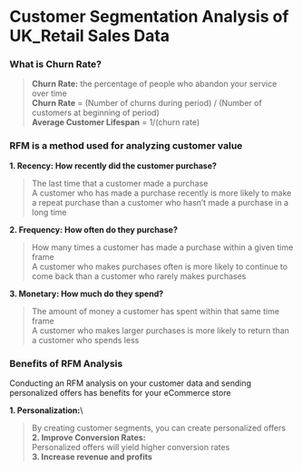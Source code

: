 # Customer Segmentation Analysis of UK_Retail Sales Data

### What is Churn Rate?
> **Churn Rate:** the percentage of people who abandon your service over time\
> **Churn Rate** = (Number of churns during period) / (Number of customers at beginning of period)\
> **Average Customer Lifespan** = 1/(churn rate)


### RFM is a method used for analyzing customer value
 **1. Recency: How recently did the customer purchase?**
> The last time that a customer made a purchase\
> A customer who has made a purchase recently is more likely to make a repeat purchase than a customer who hasn’t made a purchase in a long time

**2. Frequency: How often do they purchase?**
> How many times a customer has made a purchase within a given time frame\
> A customer who makes purchases often is more likely to continue to come back than a customer who rarely makes purchases

**3. Monetary: How much do they spend?**
> The amount of money a customer has spent within that same time frame\
> A customer who makes larger purchases is more likely to return than a customer who spends less


### Benefits of RFM Analysis
Conducting an RFM analysis on your customer data and sending personalized offers has benefits for your eCommerce store

**1. Personalization:**\
> By creating customer segments, you can create personalized offers\
**2. Improve Conversion Rates:**\
> Personalized offers will yield higher conversion rates\
**3. Increase revenue and profits**
